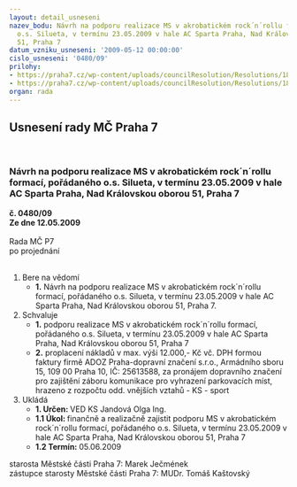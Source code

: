 ```yaml
---
layout: detail_usneseni
nazev_bodu: Návrh na podporu realizace MS v akrobatickém rock´n´rollu formací, pořádaného
  o.s. Silueta, v termínu 23.05.2009 v hale AC Sparta Praha, Nad Královskou oborou
  51, Praha 7
datum_vzniku_usneseni: '2009-05-12 00:00:00'
cislo_usneseni: '0480/09'
prilohy:
- https://praha7.cz/wp-content/uploads/councilResolution/Resolutions/18935/26-z%c3%a1pis_z_5._jedn%c3%a1n%c3%ad_sk_06.05.2009.doc
- https://praha7.cz/wp-content/uploads/councilResolution/Resolutions/18935/26-ms_v_akrobatick%c3%a9m_rokenrolu_2009_-_pro_materi%c3%a1l.doc
organ: rada
---
```

<div id="ucUsn_pList" class="usn">
	<span><h2>Usnesení rady MČ Praha 7 </h2>
<br></span><div class="standBody">
<span><h3>Návrh na podporu realizace MS v akrobatickém rock´n´rollu formací, pořádaného o.s. Silueta, v termínu 23.05.2009 v hale AC Sparta Praha, Nad Královskou oborou 51, Praha 7</h3></span><div class="center">
		<strong>č. 0480/09</strong><br>
	</div>
<div class="center">
		<strong>Ze dne 12.05.2009</strong><br><br>
	</div>Rada MČ P7<br> po projednání<br><br><ol>
<li>Bere na vědomí<ul><li>
<strong>1.</strong> Návrh na podporu realizace MS v akrobatickém rock´n´rollu formací, pořádaného o.s. Silueta, v termínu 23.05.2009 v hale AC Sparta Praha, Nad Královskou oborou 51, Praha 7.</li></ul>
</li>
<li>Schvaluje<ul>
<li>
<strong>1.</strong> podporu realizace MS v akrobatickém rock´n´rollu formací, pořádaného o.s. Silueta, v termínu 23.05.2009 v hale AC Sparta Praha, Nad Královskou oborou 51, Praha 7</li>
<li>
<strong>2.</strong> proplacení nákladů v max. výši 12.000,- Kč vč. DPH formou faktury firmě ADOZ Praha-dopravní značení s.r.o., Armádního sboru 15, 109 00 Praha 10, IČ: 25613588, za pronájem dopravního značení pro zajištění záboru komunikace pro vyhrazení parkovacích míst, hrazeno z rozpočtu odd. vnějších vztahů - KS - sport             </li>
</ul>
</li>
<li>Ukládá<ul>
<li>
<strong>1. Určen: </strong>VED KS Jandová Olga Ing.</li>
<li>
<strong>1.1 Úkol: </strong>finančně a realizačně zajistit podporu MS v akrobatickém rock´n´rollu formací, pořádaného o.s. Silueta, v termínu 23.05.2009 v hale AC Sparta Praha, Nad Královskou oborou 51, Praha 7</li>
<li>
<strong>1.2 Termín: </strong>05.06.2009</li>
</ul>
</li>
</ol>starosta Městské části Praha 7: Marek Ječmének<br>zástupce starosty Městské části Praha 7: MUDr. Tomáš Kaštovský 
</div>
</div>